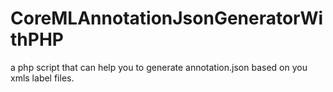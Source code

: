 # CoreMLAnnotationJsonGeneratorWithPHP
a php script that can help you to generate annotation.json based on you xmls label files.
